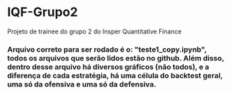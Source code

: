# IQF-Grupo2
Projeto de trainee do grupo 2 do Insper Quantitative Finance

### Arquivo correto para ser rodado é o: "teste1_copy.ipynb", todos os arquivos que serão lidos estão no github. Além disso, dentro desse arquivo há diversos gráficos (não todos), e a diferença de cada estratégia, há uma célula do backtest geral, uma só da ofensiva e uma só da defensiva.
